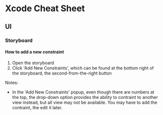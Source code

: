 # Xcode Cheat Sheet


## UI

### Storyboard

#### How to add a new constraint
1. Open the storyboard
2. Click 'Add New Constraints', which can be found at the bottom right of the storyboard, the second-from-the-right button

Notes:
- In the 'Add New Constraints' popup, even though there are numbers at the top, the drop-down option provides the ability to contraint to another view instead, but all view may not be available. You may have to add the contraint, the edit it later.


